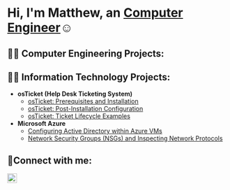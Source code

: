 <h1>Hi, I'm Matthew, an <a href="https://linkedin.com/in/Josh">Computer Engineer</a>☺</h1>

<h2>👨‍💻 Computer Engineering Projects:</h2>




<h2>👨‍💻 Information Technology Projects:</h2>

- <b>osTicket (Help Desk Ticketing System)</b>
  - [osTicket: Prerequisites and Installation](https://github.com/matthewonye/osticket-prereqs)
  - [osTicket: Post-Installation Configuration](https://github.com/matthewonye/post-install-config)
  - [osTicket: Ticket Lifecycle Examples](https://github.com/matthewonye/ticket-lifecycle)
- <b>Microsoft Azure</b>
  - [Configuring Active Directory within Azure VMs](https://github.com/joshmadakorcc/configure-ad)
  - [Network Security Groups (NSGs) and Inspecting Network Protocols](https://github.com/joshmadakorcc/azure-network-protocols)

<h2>🤳Connect with me:</h2>

[<img align="left" alt="Matthew | LinkedIn" width="22px" src="https://cdn.jsdelivr.net/npm/simple-icons@v3/icons/linkedin.svg" />][linkedin]

[linkedin]: https://www.linkedin.com/in/matthew-onye-9a4964316/
